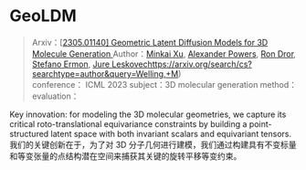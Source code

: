 # GeoLDM

> Arxiv：[[2305.01140\] Geometric Latent Diffusion Models for 3D Molecule Generation ](https://arxiv.org/abs/2305.01140) 
> Author：[Minkai Xu](https://arxiv.org/search/cs?searchtype=author&query=Xu,+M), [Alexander Powers](https://arxiv.org/search/cs?searchtype=author&query=Powers,+A), [Ron Dror](https://arxiv.org/search/cs?searchtype=author&query=Dror,+R), [Stefano Ermon](https://arxiv.org/search/cs?searchtype=author&query=Ermon,+S), [Jure Leskovec](https://arxiv.org/search/cs?searchtype=author&query=Leskovec,+J)https://arxiv.org/search/cs?searchtype=author&query=Welling,+M)          
> conference： ICML 2023
> subject：3D molecular generation
> method：
> evaluation：



Key innovation: for modeling the 3D molecular geometries, we capture its critical roto-translational equivariance constraints by building a point-structured latent space with both invariant scalars and equivariant tensors. 我们的关键创新在于，为了对 3D 分子几何进行建模，我们通过构建具有不变标量和等变张量的点结构潜在空间来捕获其关键的旋转平移等变约束。

